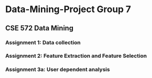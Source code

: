 # Data-Mining-Project Group 7

## CSE 572 Data Mining

### Assignment 1: Data collection
### Assignment 2: Feature Extraction and Feature Selection
### Assignment 3a: User dependent analysis